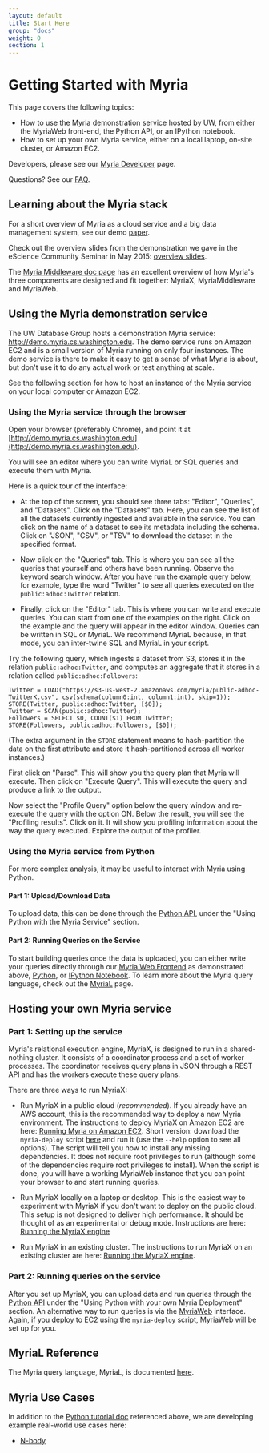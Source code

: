 ```yaml
---
layout: default
title: Start Here
group: "docs"
weight: 0
section: 1
---
```


# Getting Started with Myria
This page covers the following topics:

* How to use the Myria demonstration service hosted by UW, from either the MyriaWeb front-end, the Python API, or an IPython notebook.
* How to set up your own Myria service, either on a local laptop, on-site cluster, or Amazon EC2.

Developers, please see our [Myria Developer](developer.html) page.

Questions? See our [FAQ](faq.html).

## Learning about the Myria stack

For a short overview of Myria as a cloud service and a big data management system, see our demo [paper](http://myria.cs.washington.edu/publications/Halperin_Myria_demo_SIGMOD_2014.pdf).

Check out the overview slides from the demonstration we gave in the eScience Community Seminar in May 2015:  [overview slides](./myria-overview-may2015.pdf).

The [Myria Middleware doc page](myriaMiddleware.html) has an excellent overview of how Myria's three components are designed and fit together: MyriaX, MyriaMiddleware and MyriaWeb.

## Using the Myria demonstration service

The UW Database Group hosts a demonstration Myria service: <http://demo.myria.cs.washington.edu>.
The demo service runs on Amazon EC2 and is a small version of Myria running on only four instances.
The demo service is there to make it easy to get a sense of what Myria is about, but don't use it to do any actual work
or test anything at scale.

See the following section for how to host an instance of the Myria service on your local computer or Amazon EC2.


### Using the Myria service through the browser


Open your browser (preferably Chrome), and point it at [http://demo.myria.cs.washington.edu](http://demo.myria.cs.washington.edu).

You will see an editor where you can write MyriaL or SQL queries and execute them with Myria.

Here is a quick tour of the interface:

- At the top of the screen, you should see three tabs: "Editor", "Queries", and "Datasets".
Click on the "Datasets" tab. Here, you can see the list of all the datasets currently ingested
and available in the service. You can click on the name of a dataset to see its metadata
including the schema.  Click on "JSON", "CSV", or "TSV" to download the dataset in the
specified format.

- Now click on the "Queries" tab. This is where you can see all the queries that yourself
and others have been running. Observe the keyword search window. After you have run the example
query below, for example, type the word "Twitter" to see all queries executed on the
`public:adhoc:Twitter` relation.

- Finally, click on the "Editor" tab. This is where you can write and execute queries.
You can start from one of the examples on the right. Click on the example and the
query will appear in the editor window. Queries can be written in SQL or MyriaL. We
recommend MyriaL because, in that mode, you can inter-twine SQL and MyriaL in your
script.

Try the following query, which ingests a dataset from S3, stores it in the relation `public:adhoc:Twitter`,
and computes an aggregate that it stores in a relation called `public:adhoc:Followers`:

    Twitter = LOAD("https://s3-us-west-2.amazonaws.com/myria/public-adhoc-TwitterK.csv", csv(schema(column0:int, column1:int), skip=1));
    STORE(Twitter, public:adhoc:Twitter, [$0]);
    Twitter = SCAN(public:adhoc:Twitter);
    Followers = SELECT $0, COUNT($1) FROM Twitter;
    STORE(Followers, public:adhoc:Followers, [$0]);

(The extra argument in the `STORE` statement means to hash-partition the data on the
first attribute and store it hash-partitioned across all worker instances.)

First click on "Parse". This will show you the query plan that Myria will
execute. Then click on "Execute Query". This will execute the query and
produce a link to the output.

Now select  the "Profile Query" option below the query window and
re-execute the query with the option ON.  Below the result, you will
see the "Profiling results". Click on it. It wil show you profiling information
about the way the query executed. Explore the output of the profiler.


### Using the Myria service from Python

For more complex analysis, it may be useful to interact with Myria using Python.

#### Part 1: Upload/Download Data

To upload data, this can be done through the [Python API](myria-python/index.html), under the "Using Python with the Myria Service" section.

#### Part 2: Running Queries on the Service

To start building queries once the data is uploaded, you can either write your queries directly through our [Myria Web Frontend](https://demo.myria.cs.washington.edu/editor) as demonstrated above, [Python](myria-python/index.html), or [IPython Notebook](https://github.com/uwescience/myria-python/blob/master/ipnb%20examples/myria%20examples.ipynb). To learn more about the Myria query language, check out the [MyriaL](myrial.html) page.


## Hosting your own Myria service

### Part 1: Setting up the service

Myria's relational execution engine, MyriaX, is designed to run in a shared-nothing cluster. It consists of
a coordinator process and a set of worker processes. The coordinator receives query
plans in JSON through a REST API and has the workers execute these query plans.

There are three ways to run MyriaX:

- Run MyriaX in a public cloud (_recommended_).
  If you already have an AWS account, this is the recommended way to deploy a new Myria environment. The instructions to deploy MyriaX on Amazon EC2 are here: [Running Myria on Amazon EC2](https://github.com/uwescience/myria-ec2-ansible/blob/reef/README.md). Short version: download the `myria-deploy` script [here](https://raw.githubusercontent.com/uwescience/myria-ec2-ansible/reef/myria-deploy) and run it (use the `--help` option to see all options). The script will tell you how to install any missing dependencies. It does not require root privileges to run (although some of the dependencies require root privileges to install). When the script is done, you will have a working MyriaWeb instance that you can point your browser to and start running queries.

- Run MyriaX locally on a laptop or desktop.
  This is the easiest
way to experiment with MyriaX if you don't want to deploy on the public cloud. This setup is not designed
to deliver high performance. It should be thought of as an experimental
or debug mode. Instructions are here: [Running the MyriaX engine](myriax/index.html)

- Run MyriaX in an existing cluster.
  The instructions to run MyriaX on an existing cluster are here:  [Running the MyriaX engine](myriax/index.html).


### Part 2: Running queries on the service

After you set up MyriaX, you can upload data and run queries through the [Python API](myria-python/index.html) under the "Using Python with your own Myria Deployment" section. An alternative way to run queries is via the [MyriaWeb](myria-web/index.html) interface. Again, if you deploy to EC2 using the `myria-deploy` script, MyriaWeb will be set up for you.

## MyriaL Reference

The Myria query language, MyriaL, is documented [here](http://myria.cs.washington.edu/docs/myrial.html).

## Myria Use Cases

In addition to the [Python tutorial doc](myria-python/index.html) referenced above,
we are developing example real-world use cases here:

* [N-body](usecase-astronomy.html)

